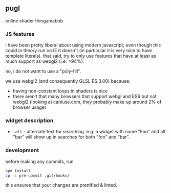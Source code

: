 ## pugl

online shader thingamabob

### JS features

i have been pretty liberal about using modern javascript;
even though this could in theory run on IE it doesn't
(in particular it is very nice to have template literals).
that said, try to only use features that have at least as much
support as webgl2 (i.e. >94%).

no, i do not want to use a "poly-fill".

we use webgl2 (and consequently GLSL ES 3.00) because:
- having non-constant loops in shaders is nice
- there aren't that many browsers that support webgl and ES6 but not webgl2 (looking at caniuse.com, they probably
  make up around 2% of browser usage)

### widget description

- `.alt` - alternate text for searching. e.g. a widget with name "Foo" and alt "bar" will
  show up in searches for both "foo" and "bar".

### development

before making any commits, run

```sh
npm install
cp -i pre-commit .git/hooks/
```

this ensures that your changes are prettified &amp; linted.
